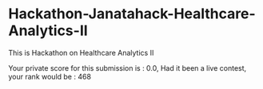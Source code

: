 # Hackathon-Janatahack-Healthcare-Analytics-II
This is Hackathon on Healthcare Analytics II 

Your private score for this submission is : 0.0, Had it been a live contest, your rank would be : 468
